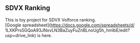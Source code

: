 ## SDVX Ranking
This is toy project for SDVX Volforce ranking. <br>
[Google spreadsheet](https://docs.google.com/spreadsheets/d/
1LXKPrs5GQoA93JNxvLN3BaZuyFuZnBLnoUg5h_hmlbE/edit?usp=drive_link) is here.
